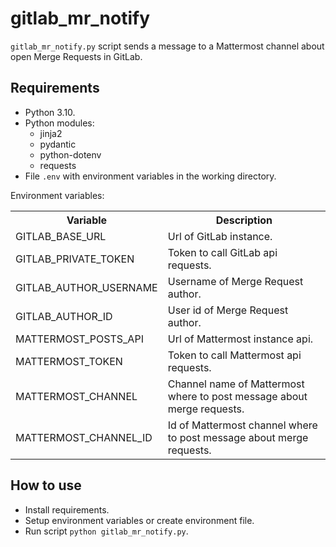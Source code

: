 # gitlab_mr_notify

`gitlab_mr_notify.py` script sends a message to a Mattermost channel about
open Merge Requests in GitLab.

## Requirements

- Python 3.10.
- Python modules:
  - jinja2
  - pydantic
  - python-dotenv
  - requests
- File `.env` with environment variables in the working directory.

Environment variables:

<table>
    <tr>
        <th>Variable</th>
        <th>Description</th>
    </tr>
    <tr>
        <td>GITLAB_BASE_URL</td>
        <td>Url of GitLab instance.</td>
    </tr>
    <tr>
        <td>GITLAB_PRIVATE_TOKEN</td>
        <td>Token to call GitLab api requests.</td>
    </tr>
    <tr>
        <td>GITLAB_AUTHOR_USERNAME</td>
        <td>Username of Merge Request author.</td>
    </tr>
    <tr>
        <td>GITLAB_AUTHOR_ID</td>
        <td>User id of Merge Request author.</td>
    </tr>
    <tr>
        <td>MATTERMOST_POSTS_API</td>
        <td>Url of Mattermost instance api.</td>
    </tr>
    <tr>
        <td>MATTERMOST_TOKEN</td>
        <td>Token to call Mattermost api requests.</td>
    </tr>
    <tr>
        <td>MATTERMOST_CHANNEL</td>
        <td>Channel name of Mattermost where to post message about merge
          requests.
        </td>
    </tr>
    <tr>
        <td>MATTERMOST_CHANNEL_ID</td>
        <td>Id of Mattermost channel where to post message about merge
          requests.
        </td>
    </tr>
</table>

## How to use

- Install requirements.
- Setup environment variables or create environment file.
- Run script `python gitlab_mr_notify.py`.
